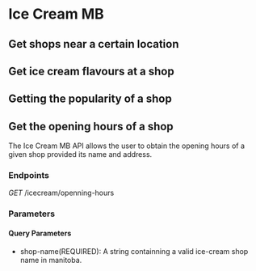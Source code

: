 # Ice Cream MB

## Get shops near a certain location

## Get ice cream flavours at a shop

## Getting the popularity of a shop

## Get the opening hours of a shop
The Ice Cream MB API allows the user to obtain the opening hours of a given shop provided its name and address.
### Endpoints
_GET_ /icecream/openning-hours
### Parameters
#### Query Parameters
- shop-name(REQUIRED): A string containning a valid ice-cream shop name in manitoba.

